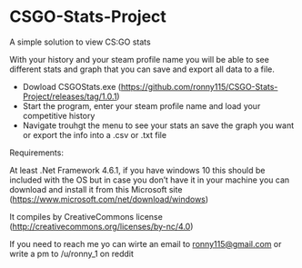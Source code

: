 # CSGO-Stats-Project
A simple solution to view CS:GO stats

With your history and your steam profile name you will be able to see different stats and graph that you can save and export all data to a file.

- Dowload CSGOStats.exe (https://github.com/ronny115/CSGO-Stats-Project/releases/tag/1.0.1)
- Start the program, enter your steam profile name and load your competitive history
- Navigate trouhgt the menu to see your stats an save the graph you want or export the info into a .csv or .txt file

Requirements:

At least .Net Framework 4.6.1, if you have windows 10 this should be included with the OS but in case you don’t have it in your machine you can download and install it from this Microsoft site (https://www.microsoft.com/net/download/windows)

It compiles by CreativeCommons license (http://creativecommons.org/licenses/by-nc/4.0)

If you need to reach me yo can wirte an email to ronny115@gmail.com or write a pm to /u/ronny_1 on reddit 
